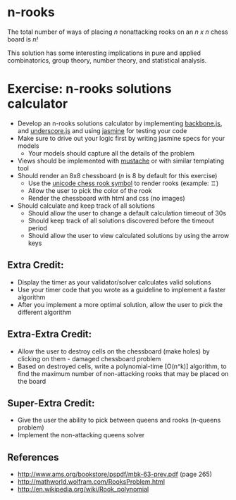 # n-rooks

The total number of ways of placing _n_ nonattacking rooks on an _n x n_ chess board is _n!_

This solution has some interesting implications in pure and applied combinatorics, group theory, number theory, and statistical analysis.

# Exercise: n-rooks solutions calculator

* Develop an n-rooks solutions calculator by implementing [backbone.js](http://backbonejs.org/ "backbone.js"), and [underscore.js](http://underscorejs.org/ "underscore.js") and using [jasmine](http://pivotal.github.com/jasmine/ "jasmine") for testing your code
* Make sure to drive out your logic first by writing jasmine specs for your models
  * Your models should capture all the details of the problem
* Views should be implemented with [mustache](http://mustache.github.com/ "mustache") or with similar templating tool
* Should render an 8x8 chessboard (_n_ is 8 by default for this exercise)
  * Use the [unicode chess rook symbol](http://en.wikipedia.org/wiki/Chess_symbols_in_Unicode "unicode chess symbols") to render rooks (example: &#9814;)
  * Allow the user to pick the color of the rook
  * Render the chessboard with html and css (no images) 
* Should calculate and keep track of all solutions
  * Should allow the user to change a default calculation timeout of 30s
  * Should keep track of all solutions discovered before the timeout period
  * Should allow the user to view calculated solutions by using the arrow keys

## Extra Credit:
* Display the timer as your validator/solver calculates valid solutions
* Use your timer code that you wrote as a guideline to implement a faster algorithm
* After you implement a more optimal solution, allow the user to pick the different algorithm

## Extra-Extra Credit:
* Allow the user to destroy cells on the chessboard (make holes) by clicking on them - damaged chessboard problem
* Based on destroyed cells, write a polynomial-time [O(n^k)] algorithm, to find the maximum number of non-attacking rooks that may be placed on the board

## Super-Extra Credit:
* Give the user the ability to pick between queens and rooks (n-queens problem)
* Implement the non-attacking queens solver

## References
* http://www.ams.org/bookstore/pspdf/mbk-63-prev.pdf (page 265)
* http://mathworld.wolfram.com/RooksProblem.html
* http://en.wikipedia.org/wiki/Rook_polynomial
